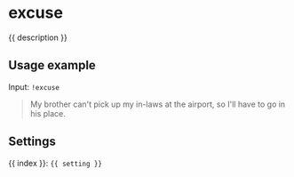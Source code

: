 # excuse

<script setup>
import { settings as s } from "../../settings/excuse.js"
const { description, ...settings } = s
</script>

{{ description }}

## Usage example

Input: `!excuse`

> My brother can't pick up my in-laws at the airport, so I'll have to go in his place. 

## Settings
<div v-for="(setting, index) in settings">
{{ index }}: <code>{{ setting }}</code>
</div>
